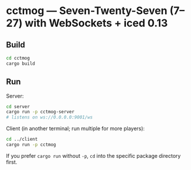 
# cctmog — Seven-Twenty-Seven (7–27) with WebSockets + iced 0.13

## Build
```bash
cd cctmog
cargo build
```

## Run
Server:
```bash
cd server
cargo run -p cctmog-server
# listens on ws://0.0.0.0:9001/ws
```

Client (in another terminal; run multiple for more players):
```bash
cd ../client
cargo run -p cctmog
```

If you prefer `cargo run` without `-p`, `cd` into the specific package directory first.
